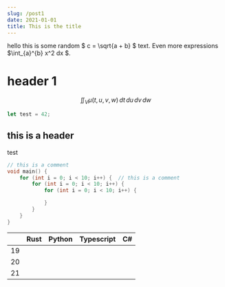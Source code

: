 ```yaml
---
slug: /post1
date: 2021-01-01
title: This is the title
---
```


hello this is some random $ c = \\sqrt{a + b} $ text. Even more expressions $\int_{a}^{b} x^2 dx $.

# header 1
$$
 \iint_V \mu(t,u,v,w) \,dt\,du\,dv\,dw
$$

```rust
let test = 42;
```

## this is a header

test

```c
// this is a comment
void main() {
    for (int i = 0; i < 10; i++) {  // this is a comment
        for (int i = 0; i < 10; i++) {
            for (int i = 0; i < 10; i++) {

            }
        }
    }
}

```

|     | Rust      | Python        | Typescript        | C#        |
| --- | --------- | --------- | --------- | --------- |
| 19  |           |           |           |           |
| 20  |           |           |           |           |
| 21  |           |           |           |           |
